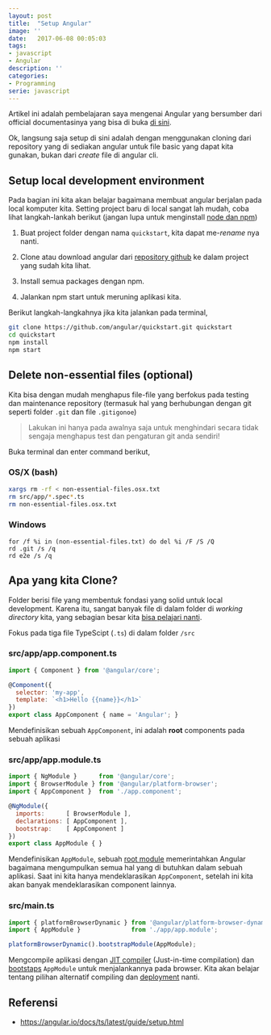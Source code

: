 ```yaml
---
layout: post
title:  "Setup Angular"
image: ''
date:   2017-06-08 00:05:03
tags:
- javascript
- Angular
description: ''
categories:
- Programming
serie: javascript
---
```


Artikel ini adalah pembelajaran saya mengenai Angular yang bersumber dari official documentasinya yang bisa di buka [di sini](https://angular.io/docs/ts/latest/guide/setup.html).

Ok, langsung saja setup di sini adalah dengan menggunakan cloning dari repository yang di sediakan angular untuk file basic yang dapat kita gunakan, bukan dari *create* file di angular cli.

## Setup local development environment

Pada bagian ini kita akan belajar bagaimana membuat angular berjalan pada local komputer kita. Setting project baru di local sangat lah mudah, coba lihat langkah-lankah berikut (jangan lupa untuk menginstall [node dan npm](https://angular.io/docs/ts/latest/guide/setup.html#install-prerequisites))

1. Buat project folder dengan nama `quickstart`, kita dapat me-*rename* nya nanti.

2. Clone atau download angular dari [repository github](https://github.com/angular/quickstart.git) ke dalam project yang sudah kita lihat.

3. Install semua packages dengan npm.

4. Jalankan npm start untuk meruning aplikasi kita.

Berikut langkah-langkahnya jika kita jalankan pada terminal,

```bash
git clone https://github.com/angular/quickstart.git quickstart
cd quickstart
npm install
npm start
```

## Delete non-essential files (optional)

Kita bisa dengan mudah menghapus file-file yang berfokus pada testing dan maintenance repository (termasuk hal yang berhubungan dengan git seperti folder `.git` dan file `.gitigonoe`)

> Lakukan ini hanya pada awalnya saja untuk menghindari secara tidak sengaja menghapus test dan pengaturan git anda sendiri!

Buka terminal dan enter command berikut,

### OS/X (bash)
```bash
xargs rm -rf < non-essential-files.osx.txt
rm src/app/*.spec*.ts
rm non-essential-files.osx.txt
```

### Windows
```
for /f %i in (non-essential-files.txt) do del %i /F /S /Q
rd .git /s /q
rd e2e /s /q
```

## Apa yang kita Clone?

Folder berisi file yang membentuk fondasi yang solid untuk local development. Karena itu, sangat banyak file di dalam folder di *working directory* kita, yang sebagian besar kita [bisa pelajari nanti](https://angular.io/docs/ts/latest/guide/setup-systemjs-anatomy.html).

Fokus pada tiga file TypeScipt (`.ts`) di dalam folder `/src`

### src/app/app.component.ts

```javascript
import { Component } from '@angular/core';

@Component({
  selector: 'my-app',
  template: `<h1>Hello {{name}}</h1>`
})
export class AppComponent { name = 'Angular'; }
```

Mendefinisikan sebuah `AppComponent`, ini adalah **root** components pada sebuah aplikasi

### src/app/app.module.ts

```javascript
import { NgModule }      from '@angular/core';
import { BrowserModule } from '@angular/platform-browser';
import { AppComponent }  from './app.component';

@NgModule({
  imports:      [ BrowserModule ],
  declarations: [ AppComponent ],
  bootstrap:    [ AppComponent ]
})
export class AppModule { }
```

Mendefinisikan `AppModule`, sebuah [root module](https://angular.io/docs/ts/latest/guide/appmodule.html) memerintahkan Angular bagaimana mengumpulkan semua hal yang di butuhkan dalam sebuah aplikasi. Saat ini kita hanya mendeklarasikan `AppComponent`, setelah ini kita akan banyak mendeklarasikan component lainnya.

### src/main.ts

```javascript
import { platformBrowserDynamic } from '@angular/platform-browser-dynamic';
import { AppModule }              from './app/app.module';

platformBrowserDynamic().bootstrapModule(AppModule);
```

Mengcompile aplikasi dengan [JIT compiler](https://angular.io/docs/ts/latest/glossary.html#!#jit) (Just-in-time compilation) dan [bootstaps](https://angular.io/docs/ts/latest/guide/appmodule.html#main) `AppModule` untuk menjalankannya pada browser. Kita akan belajar tentang pilihan alternatif compiling dan [deployment](https://angular.io/docs/ts/latest/guide/deployment.html) nanti.

## Referensi

- https://angular.io/docs/ts/latest/guide/setup.html
